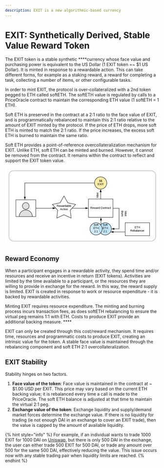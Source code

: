 ```yaml
---
description: EXIT is a new algorithmic-based currency
---
```


# EXIT: Synthetically Derived, Stable Value Reward Token

The EXIT token is a stable synthetic ****currency whose face value and purchasing power is equivalent to the US Dollar \(1 EXIT token =~ $1 US Dollar\). It is minted in response to a rewardable action. This can take different forms, for example as a staking reward, a reward for completing a task, collecting a number of items, or other configurable tasks.

In order to mint EXIT, the protocol is over-collateralized with a 2nd token pegged to ETH called softETH. The softETH value is regulated by calls to a PriceOracle contract to maintain the corresponding ETH value \(1 softETH = 1 ETH\). 

Soft ETH is preserved in the contract at a 2:1 ratio to the face value of EXIT,  and is programmatically rebalanced to maintain this 2:1 ratio relative to the amount of EXIT minted by the protocol.  If the price of ETH drops, more soft ETH is minted to match the 2:1 ratio. If the price increases, the excess soft ETH is burned to maintain the same ratio.

Soft ETH provides a point-of-reference overcollateralization mechanism for EXIT. Unlike ETH, soft ETH can be minted and burned. However, it cannot be removed from the contract. It remains within the contract to reflect and support the EXIT token value. 

![EXIT creation process: EXIT is minted and Soft ETH is minted / burned to maintain 200% overcollateralization](.gitbook/assets/exit-reward-copy-of-employee-resignation_termination-flow-example.png)

## **Reward Economy**

When a participant engages in a rewardable activity, they spend time and/or resources and receive an incentive in return \(EXIT tokens\). Activities are limited by the time available to a participant, or the resources they are willing to provide in exchange for the reward. In this way, the reward supply is limited. EXIT is created in response to work or resource expenditure - it is backed by rewardable activities.

Minting EXIT requires resource expenditure. The minting and burning process incurs transaction fees, as does softETH rebalancing to ensure the virtual peg remains 1:1 with ETH. Costs to produce EXIT provide an additional backing measure. ****

EXIT can only be created through this cost/reward mechanism. It requires time, resources and programmatic costs to produce EXIT, creating an intrinsic value for the token. A stable face value is maintained through the rebalancing component and soft ETH 2:1 overcollateralization.

## **EXIT Stability**

Stability hinges on two factors. 

1. **Face value of the token**: Face value is maintained in the contract at ~ $1.00 USD per EXIT. This price may vary based on the current ETH backing value; it is rebalanced every time a call is made to the PriceOracle. The soft ETH balance is adjusted at that time to maintain the virtual 2:1 peg. 
2.  **Exchange value of the token**: Exchange liquidity and supply/demand market forces determine the exchange value. If there is no liquidity for trading \(ie not enough DAI in an exchange to cover an EXIT trade\), then the value is capped by the amount of available liquidity.

{% hint style="info" %}
For example, if an individual wants to trade 1000 EXIT for 1000 DAI on [Uniswap](https://uniswap.exchange/), but there is only 500 DAI in the exchange, the user can either trade 500 EXIT for 500 DAI, or trade any amount over 500 for the same 500 DAI, effectively reducing the value. This issue occurs now with any stable trading pair when liquidity limits are reached.
{% endhint %}

